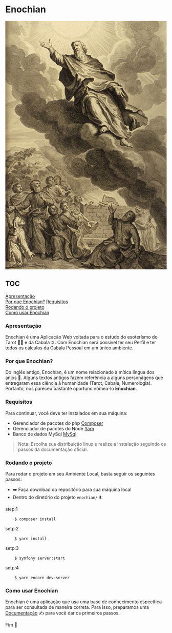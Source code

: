 # Enochian

![Prophet Enoch](https://github.com/carllosaguiar/enochian/blob/main/public/images/enoch.jpg?raw=true)

## TOC

[Apresentação](#apresentação)   
[Por que Enochian?](porque-enochian?)
[Requisitos](#requisitos)   
[Rodando o projeto](#rodando-o-projeto)     
[Como usar Enochian](#como-usar-enochian)

### Apresentação
Enochian é uma Aplicação Web voltada para o estudo do esoterísmo do Tarot :mage_man: e da Cabala :star_of_david:.
Com Enochian será possível ter seu Perfil e ter todos os cálculos da Cabala Pessoal em um único ambiente.

### Por que Enochian?
Do inglês antigo, Enochian, é um nome relacionado à mítica língua dos anjos :angel:. Alguns textos antigos fazem referência a
alguns personágens que entregaram essa ciência à humanidade (Tarot, Cabala, Numerologia).
Portanto, nos pareceu bastante oportuno nomea-lo **Enochian**.  

### Requisitos
Para continuar, você deve ter instalados em sua máquina:    

- Gerenciador de pacotes do php [Composer](#https://getcomposer.org/download/)  
- Gerenciador de pacotes do Node [Yarn](#https://yarnpkg.com/getting-started/install)
- Banco de dados MySql [MySql](#https://dev.mysql.com/downloads/mysql/)
>Nota: Escolha sua distribuição linux e realize a instalação seguindo os passos da documentação oficial.

### Rodando o projeto
Para rodar o projeto em seu Ambiente Local, basta seguir os seguintes passos:

-  :arrow_right: Faça download do repositório para sua máquina local
-   Dentro do diretório do projeto `enochian/` :arrow_down::

step:1
```
    $ composer install
```

setp:2
```
    $ yarn install
```

setp:3
```
    $ symfony server:start
```

setp:4
```
    $ yarn encore dev-server
```

### Como usar Enochian
Enochian é uma aplicação que usa uma base de conhecimento específica para ser consultada de maneira correta.
Para isso, preparamos uma [Documentação](#https://hackmd.io/QlAJiOtKQMeqsA20tPtAdQ) :writing_hand: para você dar os primeiros passos.  

Fim :rocket: